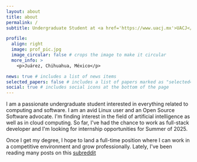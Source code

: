 ```yaml
---
layout: about
title: about
permalink: /
subtitle: Undergraduate Student at <a href='https://www.uacj.mx'>UACJ</a>. Volunteer at <a href='https://dahjrz.com'>DAH</a>. You never stop learning.

profile:
  align: right
  image: prof_pic.jpg
  image_circular: false # crops the image to make it circular
  more_info: >
    <p>Juárez, Chihuahua, México</p>

news: true # includes a list of news items
selected_papers: false # includes a list of papers marked as "selected={true}"
social: true # includes social icons at the bottom of the page
---
```


I am a passionate undergraduate student interested in everything related to computing and software. I am an avid Linux user and an Open Source Software advocate. I'm finding interest in the field of artificial intelligence as well as in cloud computing. So far, I've had the chance to work as full-stack developer and I'm looking for internship opportunities for Summer of 2025.

Once I get my degree, I hope to land a full-time position where I can work in a competitive environment and grow professionally.
Lately, I've been reading many posts on this [subreddit](https://www.reddit.com/r/learnmachinelearning/)

<!-- Put your address / P.O. box / other info right below your picture. You can also disable any of these elements by editing `profile` property of the YAML header of your `_pages/about.md`. Edit `_bibliography/papers.bib` and Jekyll will render your [publications page](/al-folio/publications/) automatically.

Link to your social media connections, too. This theme is set up to use [Font Awesome icons](https://fontawesome.com/) and [Academicons](https://jpswalsh.github.io/academicons/), like the ones below. Add your Facebook, Twitter, LinkedIn, Google Scholar, or just disable all of them. -->
